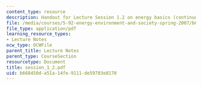 ```yaml
---
content_type: resource
description: Handout for Lecture Session 1.2 on energy basics (continued).
file: /media/courses/5-92-energy-environment-and-society-spring-2007/b668450da51a14fe9111de59703e8170_session_1_2.pdf
file_type: application/pdf
learning_resource_types:
- Lecture Notes
ocw_type: OCWFile
parent_title: Lecture Notes
parent_type: CourseSection
resourcetype: Document
title: session_1_2.pdf
uid: b668450d-a51a-14fe-9111-de59703e8170
---
```

